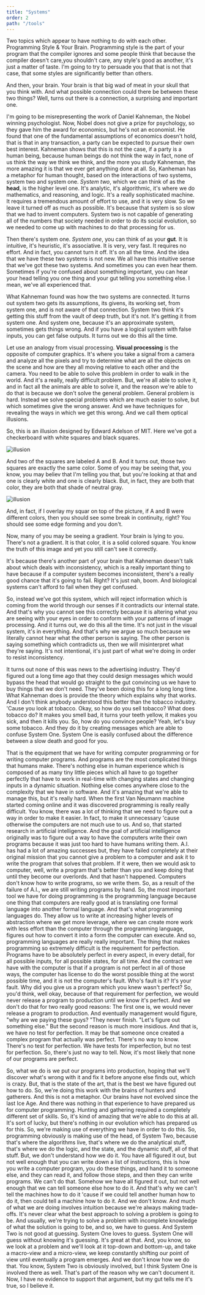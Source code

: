 ```yaml
---
title: "Systems"
order: 2
path: "/tools"
---
```



Two topics which appear to have nothing to do with each other. Programming Style & Your Brain. Programming style is the part of your program that the compiler ignores and some people think that because the compiler doesn't care,you shouldn't care, any style's good as another, it's just a matter of taste. I'm going to try to persuade you that that is not that case, that some styles are significantly better than others. 

And then, your brain. Your brain is that big wad of meat in your skull that you think with. And what possible connection could there be between these two things? Well, turns out there is a connection, a surprising and important one.

I'm going to be misrepresenting the work of Daniel Kahneman, the Nobel winning psychologist. Now, Nobel does not give a prize for psychology, so they gave him the award for economics, but he's not an economist. He found that one of the fundamental assumptions of economics doesn't hold, that is that in any transaction, a party can be expected to pursue their own best interest. Kahneman shows that this is not the case, if a party is a human being, because human beings do not think the way in fact, none of us think the way we think we think, and the more you study Kahneman, the more amazing it is that we  ever get anything done at all. So, Kanheman has a metaphor for human thought, based on the interactions of two systems, system two and system one. _System two_, which we can think of as the __head__, is the higher level one. It's analytic, it's algorithmic, it's where we do mathematics, and reasoning, and logic. It's a really sophisticated machine. 
It requires a tremendous amount of effort to use, and it is very slow. So we leave it turned off as much as possible. It's because that system is so slow
that we had to invent computers. System two is not capable of generating all of the numbers that society needed in order to do its social evolution, so we needed to come up with machines to do that processing for us. 

Then there's system one. _System one_, you can think of as your __gut__. It is intuitive, it's heuristic, it's associative. It is very, very fast. It requires no effort. And in fact, you cannot turn it off. It's on all the time. And the idea that we have these two systems is not new. We all have this intuitive sense that we've got these two systems. And sometimes you can even hear them. Sometimes if you're confused about something important, you can hear your head telling you one thing and your gut telling you something else. I mean, we've all experienced that. 

What Kahneman found was how the two systems are connected. It turns out system two gets its assumptions, its givens, its working set, from system one, and is not aware of that connection. System two think it's getting this stuff from the vault of deep truth, but it's not. It's getting it from system one. And system one, because it's an approximate system, sometimes gets things wrong. And if you have a logical system with false inputs, you can get false outputs. It turns out we do this all the time.


Let use an analogy from visual processing. __Visual processing__ is the opposite of computer graphics. It's where you take a signal from a camera and analyze all the pixels and try to determine what are all the objects on the scene and how are they all moving relative to each other and the camera. You need to be able to solve this problem in order to walk in the world. And it's a really, really difficult problem. But, we're all able to solve it, and in fact all the animals are able to solve it, and the reason we're able to do that is because we don't solve the general problem. General problem is hard. Instead we solve special problems which are much easier to solve, but which sometimes give the wrong answer. And we have techniques for revealing the ways in which we get this wrong. And we call them optical illusions.

So, this is an illusion designed by Edward Adelson of MIT. Here we've got a checkerboard with white squares and black squares.

![illusion](/images/greyillusion.png)

And two of the squares are labeled A and B. And it turns out, those two squares are exactly the same color. Some of you may be seeing that, you know, you may believ that I'm telling you that, but you're looking at that and one is clearly white and one is clearly black. But, in fact, they are both that color, they are both that shade of neutral gray.

![illusion](/images/illusion_II.jpg)

And, in fact, if I overlay my squar on top of the picture, if A and B were different colors, then you should see some break in continuity, right? You should see some edge forming and you don't.

Now, many of you may be seeing a gradient. Your brain is lying to you. There's not a gradient. It is that color, it is a solid colored square. You know the truth of this image and yet you still can't see it correctly.

It's because there's another part of your brain that Kahneman doesn't talk about which deals with inconsistency, which is a really important thing to have because if a computer system becomes inconsistent, there's a really good chance that it's going to fail. Right? It's just nah, boom. And biological systems can't afford to fail when they get confused.

So, instead we've got this system, which will reject information which is coming from the world through our senses if it contradicts our internal state. And that's why you cannot see this correctly because it is altering what you are seeing with your eyes in order to conform with your patterns of image processing. And it turns out, we do this all the time. It's not just in the visual system, it's in everything. And that's why we argue so much because we literally cannot hear what the other person is saying. The other person is saying something which contradicts us, then we will misinterpret what they're saying. It's not intentional, it's just part of what we're doing in order to resist inconsistency.

It turns out none of this was news to the advertising industry. They'd figured out a long time ago that they could design messages which would bypass the head that would go straight to the gut convincing us we have to buy things that we don't need. They've been doing this for a long long time. What Kahneman does is provide the theory which explains why that works. And I don't think anybody understood this better than the tobacco industry. 'Cause you look at tobacco. Okay, so how do you sell tobacco? What does tobacco do? It makes you smell bad, it turns your teeth yellow, it makes you sick, and then it kills you. So, how do you convince people? Yeah, let's buy some tobacco. And they do it by creating messages which are able to confuse System One. System One is easily confused about the difference between a slow death and good for you. 

That is the equipment that we have for writing computer programming or for writing computer programs. And programs are the most complicated things that humans make. There's nothing else in human experience which is composed of as many tiny little pieces which all have to go together perfectly that have to work in real-time with changing states and changing inputs in a dynamic situation. Nothing else comes anywhere close to the complexity that we have in software. And it's amazing that we're able to manage this, but it's really hard. When the first Van Neumann machine started coming online and it was discovered programming is really really difficult. You know, there was a lot of thinking that we need to figure out a way in order to make it easier. In fact, to make it unnecessary 'cause otherwise the computers are not much use to us. And so, that started research in artificial intelligence. And the goal of artificial intelligence originally was to figure out a way to have the computers write their own programs because it was just too hard to have humans writing them. A.I. has had a lot of amazing successes but, they have failed completely at their original mission that you cannot give a problem to a computer and ask it to write the program that solves that problem. If it were, then we would ask to computer, well, write a program that's better than you and keep doing that until they become our overlords. And that hasn't happened. Computers don't know how to write programs, so we write them. So, as a result of the failure of A.I., we are still writing programs by hand. So, the most important tool we have for doing programming is the programming language because one thing that computers are really good at is translating one formal language into another formal language.
And that's what programming languages do. They allow us to write at increasing higher levels of abstraction where we get more leverage, where we can create more work with less effort than the computer through the programming language, figures out how to convert it into a form the computer can execute. And so, programming languages are really really important. The thing that makes programming so extremely difficult is the requirement for perfection. Programs have to be absolutely perfect in every aspect, in every detail, for all possible inputs, for all possible states, for all time. And the contract we have with the computer is that if a program is not perfect in all of those ways, the computer has license to do the worst possible thing at the worst possible time, and it is not the computer's fault. Who's fault is it? It's your fault. Why did you give us a program which you knew wasn't perfect? So, you'd think, well okay, because of that requirement for perfection, we would never release a program to production until we know it's perfect. And we don't do that for two really good reasons: The first one is, we would never release a program to production. And eventually management would figure, "why are we paying these guys? "They never finish. "Let's figure out something else." But the second reason is much more insidious. And that is, we have no test for perfection. It may be that someone once created a complex program that actually was perfect. There's no way to know. There's no test for perfection. We have tests for imperfection, but no test for perfection. So, there's just no way to tell. Now, it's most likely that none of our programs are perfect.

So, what we do is we put our programs into production, hoping that we'll discover what's wrong with it and fix it before anyone else finds out, which is crazy. But, that is the state of the art, that is the best we have figured out how to do. So, we're doing this work with the brains of hunters and gatherers. And this is not a metaphor. Our brains have not evolved since the last Ice Age. And there was nothing in that experience to have prepared us for computer programming. Hunting and gathering required a completely different set of skills. So, it's kind of amazing that we're able to do this at all. It's sort of lucky, but there's nothing in our evolution which has prepared us for this. So, we're making use of everything we have in order to do this. So, programming obviously is making use of the head, of System Two, because that's where the algorithms live, that's where we do the analytical stuff, that's where we do the logic, and the state, and the dynamic stuff, all of that stuff. But, we don't understand how we do it. You have all figured it out, but not well enough that you can write down a list of instructions, this is how you write a computer program, you do these things, and hand it to someone else, and they can read it, and follow those steps, and then they can write programs. We can't do that. Somehow we have all figured it out, but not well enough that we can tell someone else how to do it. And that's why we can't tell the machines how to do it 'cause if we could tell another human how to do it, then could tell a machine how to do it. And we don't know. And much of what we are doing involves intuition because we're always making trade-offs. It's never clear what the best approach to solving a problem is going to be. And usually, we're trying to solve a problem with incomplete knowledge of what the solution is going to be, and so, we have to guess. And System Two is not good at guessing. System One loves to guess. System One will guess without knowing it's guessing. It's great at that. And, you know, so we look at a problem and we'll look at it top-down and bottom-up, and take a macro-view and a micro-view, we keep constantly shifting our point of view until eventually a program emerges. And we don't know how we do that. You know, System Two is obviously involved, but I think System One is involved there as well. That's part of the reason why we can't document it. Now, I have no evidence to support that argument, but my gut tells me it's true, so I believe it.